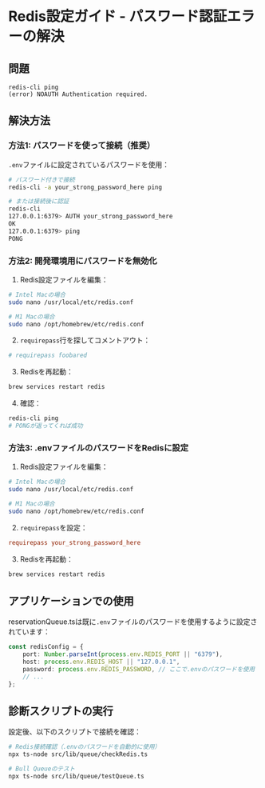 # Redis設定ガイド - パスワード認証エラーの解決

## 問題
```
redis-cli ping
(error) NOAUTH Authentication required.
```

## 解決方法

### 方法1: パスワードを使って接続（推奨）

`.env`ファイルに設定されているパスワードを使用：

```bash
# パスワード付きで接続
redis-cli -a your_strong_password_here ping

# または接続後に認証
redis-cli
127.0.0.1:6379> AUTH your_strong_password_here
OK
127.0.0.1:6379> ping
PONG
```

### 方法2: 開発環境用にパスワードを無効化

1. Redis設定ファイルを編集：
```bash
# Intel Macの場合
sudo nano /usr/local/etc/redis.conf

# M1 Macの場合
sudo nano /opt/homebrew/etc/redis.conf
```

2. `requirepass`行を探してコメントアウト：
```conf
# requirepass foobared
```

3. Redisを再起動：
```bash
brew services restart redis
```

4. 確認：
```bash
redis-cli ping
# PONGが返ってくれば成功
```

### 方法3: .envファイルのパスワードをRedisに設定

1. Redis設定ファイルを編集：
```bash
# Intel Macの場合
sudo nano /usr/local/etc/redis.conf

# M1 Macの場合
sudo nano /opt/homebrew/etc/redis.conf
```

2. `requirepass`を設定：
```conf
requirepass your_strong_password_here
```

3. Redisを再起動：
```bash
brew services restart redis
```

## アプリケーションでの使用

reservationQueue.tsは既に`.env`ファイルのパスワードを使用するように設定されています：

```typescript
const redisConfig = {
    port: Number.parseInt(process.env.REDIS_PORT || "6379"),
    host: process.env.REDIS_HOST || "127.0.0.1",
    password: process.env.REDIS_PASSWORD, // ここで.envのパスワードを使用
    // ...
};
```

## 診断スクリプトの実行

設定後、以下のスクリプトで接続を確認：

```bash
# Redis接続確認（.envのパスワードを自動的に使用）
npx ts-node src/lib/queue/checkRedis.ts

# Bull Queueのテスト
npx ts-node src/lib/queue/testQueue.ts
```
